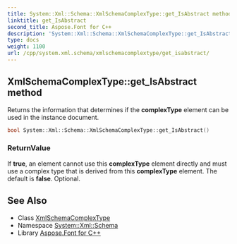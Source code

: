 ```yaml
---
title: System::Xml::Schema::XmlSchemaComplexType::get_IsAbstract method
linktitle: get_IsAbstract
second_title: Aspose.Font for C++
description: 'System::Xml::Schema::XmlSchemaComplexType::get_IsAbstract method. Returns the information that determines if the complexType element can be used in the instance document in C++.'
type: docs
weight: 1100
url: /cpp/system.xml.schema/xmlschemacomplextype/get_isabstract/
---
```

## XmlSchemaComplexType::get_IsAbstract method


Returns the information that determines if the **complexType** element can be used in the instance document.

```cpp
bool System::Xml::Schema::XmlSchemaComplexType::get_IsAbstract()
```


### ReturnValue

If **true**, an element cannot use this **complexType** element directly and must use a complex type that is derived from this **complexType** element. The default is **false**. Optional.

## See Also

* Class [XmlSchemaComplexType](../)
* Namespace [System::Xml::Schema](../../)
* Library [Aspose.Font for C++](../../../)
